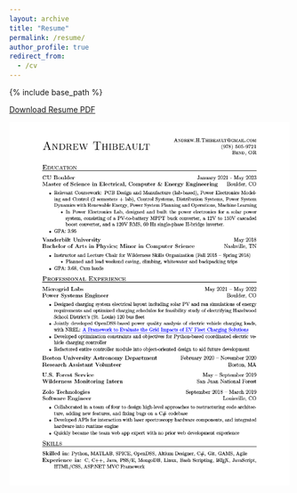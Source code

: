 ```yaml
---
layout: archive
title: "Resume"
permalink: /resume/
author_profile: true
redirect_from:
  - /cv
---
```


{% include base_path %}

[Download Resume PDF](/files/Athibeault_Resume.pdf)

![Resume](/images/AThibeault_Resume.png)
